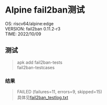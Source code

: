 # Alpine fail2ban测试

OS: riscv64/alpine:edge  
VERSION: fail2ban 0.11.2-r3  
TIME: 2022/10/09

## 测试

> apk add fail2ban-tests  
> fail2ban-testcases  
### 结果

> FAILED (failures=11, errors=9, skipped=15)   
具体见[fail2ban_testlog.txt](fail2ban_testlog.txt)
